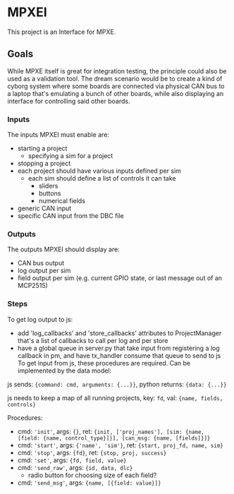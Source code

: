 # MPXEI
This project is an Interface for MPXE.

## Goals
While MPXE itself is great for integration testing, the principle could also be used as a validation tool. The dream scenario would be to create a kind of cyborg system where some boards are connected via physical CAN bus to a laptop that's emulating a bunch of other boards, while also displaying an interface for controlling said other boards.

### Inputs
The inputs MPXEI must enable are:
- starting a project
    - specifying a sim for a project
- stopping a project
- each project should have various inputs defined per sim
    - each sim should define a list of controls it can take
        - sliders
        - buttons
        - numerical fields
- generic CAN input
- specific CAN input from the DBC file

### Outputs
The outputs MPXEI should display are:
- CAN bus output
- log output per sim
- field output per sim (e.g. current GPIO state, or last message out of an MCP2515)

### Steps
To get log output to js:
- add 'log_callbacks' and 'store_callbacks' attributes to ProjectManager that's a list of callbacks to call per log and per store
- have a global queue in server.py that take input from registering a log callback in pm, and have tx_handler consume that queue to send to js
To get input from js, these procedures are required. Can be implemented by the data model:

js sends: `{command: cmd, arguments: {...}}`, python returns: `{data: {...}}`

js needs to keep a map of all running projects, key: `fd`, val: `{name, fields, controls}`

Procedures:
- cmd: `'init'`, args: `{}`, ret: `{init, ['proj_names'], [sim: {name, [field: {name, control_type}]}], [can_msg: {name, [fields]}]}`
- cmd: `'start'`, args: `{'name', 'sim'}`, ret: `{start, proj_fd, name, sim}`
- cmd: `'stop'`, args: `{fd}`, ret: `{stop, proj, success}`
- cmd: `'set'`, args: `{fd, field, value}`
- cmd: `'send_raw'`, args: `{id, data, dlc}`
    - radio button for choosing size of each field?
- cmd: `'send_msg'`, args: `{name, [{field: value}]}`
